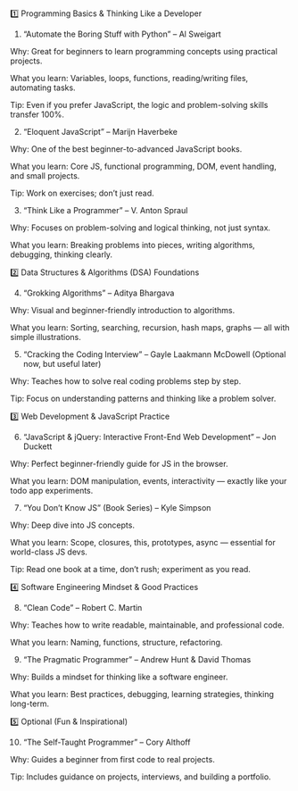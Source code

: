 1️⃣ Programming Basics & Thinking Like a Developer

1. “Automate the Boring Stuff with Python” – Al Sweigart

Why: Great for beginners to learn programming concepts using practical projects.

What you learn: Variables, loops, functions, reading/writing files, automating tasks.

Tip: Even if you prefer JavaScript, the logic and problem-solving skills transfer 100%.

2. “Eloquent JavaScript” – Marijn Haverbeke

Why: One of the best beginner-to-advanced JavaScript books.

What you learn: Core JS, functional programming, DOM, event handling, and small projects.

Tip: Work on exercises; don’t just read.

3. “Think Like a Programmer” – V. Anton Spraul

Why: Focuses on problem-solving and logical thinking, not just syntax.

What you learn: Breaking problems into pieces, writing algorithms, debugging, thinking clearly.

2️⃣ Data Structures & Algorithms (DSA) Foundations

4. “Grokking Algorithms” – Aditya Bhargava

Why: Visual and beginner-friendly introduction to algorithms.

What you learn: Sorting, searching, recursion, hash maps, graphs — all with simple illustrations.

5. “Cracking the Coding Interview” – Gayle Laakmann McDowell (Optional now, but useful later)

Why: Teaches how to solve real coding problems step by step.

Tip: Focus on understanding patterns and thinking like a problem solver.

3️⃣ Web Development & JavaScript Practice

6. “JavaScript & jQuery: Interactive Front-End Web Development” – Jon Duckett

Why: Perfect beginner-friendly guide for JS in the browser.

What you learn: DOM manipulation, events, interactivity — exactly like your todo app experiments.

7. “You Don’t Know JS” (Book Series) – Kyle Simpson

Why: Deep dive into JS concepts.

What you learn: Scope, closures, this, prototypes, async — essential for world-class JS devs.

Tip: Read one book at a time, don’t rush; experiment as you read.

4️⃣ Software Engineering Mindset & Good Practices

8. “Clean Code” – Robert C. Martin

Why: Teaches how to write readable, maintainable, and professional code.

What you learn: Naming, functions, structure, refactoring.

9. “The Pragmatic Programmer” – Andrew Hunt & David Thomas

Why: Builds a mindset for thinking like a software engineer.

What you learn: Best practices, debugging, learning strategies, thinking long-term.

5️⃣ Optional (Fun & Inspirational)

10. “The Self-Taught Programmer” – Cory Althoff

Why: Guides a beginner from first code to real projects.

Tip: Includes guidance on projects, interviews, and building a portfolio.
